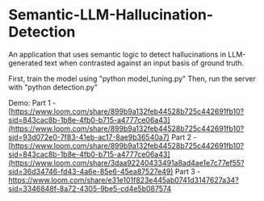 # Semantic-LLM-Hallucination-Detection
An application that uses semantic logic to detect hallucinations in LLM-generated text when contrasted against an input basis of ground truth.

First, train the model using "python model_tuning.py"
Then, run the server with "python detection.py"

Demo:
Part 1 - [https://www.loom.com/share/899b9a132feb44528b725c442691fb10?sid=843cac8b-1b8e-4fb0-b715-a4777ce06a43](https://www.loom.com/share/899b9a132feb44528b725c442691fb10?sid=93d072e0-7f83-41eb-ac17-8ae9b36540a7)
Part 2 - [https://www.loom.com/share/899b9a132feb44528b725c442691fb10?sid=843cac8b-1b8e-4fb0-b715-a4777ce06a43](https://www.loom.com/share/3daa92240433491a8ad4ae1e7c77ef55?sid=36d34746-fd43-4a6e-85e6-45ea87527e49)
Part 3 - https://www.loom.com/share/e31e101f823e445ab0741d3147627a34?sid=3346848f-8a72-4305-9be5-cd4e5b087574
